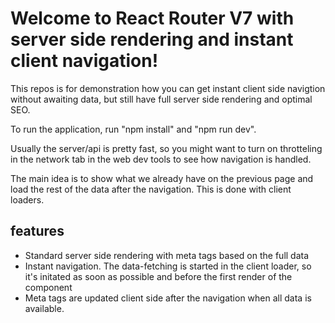 # Welcome to React Router V7 with server side rendering and instant client navigation!

This repos is for demonstration how you can get instant client side navigtion without awaiting data, but still have full server side rendering and optimal SEO.

To run the application, run "npm install" and "npm run dev".

Usually the server/api is pretty fast, so you might want to turn on throtteling in the network tab in the web dev tools to see how navigation is handled.

The main idea is to show what we already have on the previous page and load the rest of the data after the navigation. This is done with client loaders.

## features
 - Standard server side rendering with meta tags based on the full data
 - Instant navigation. The data-fetching is started in the client loader, so it's initated as soon as possible and before the first render of the component
 - Meta tags are updated client side after the navigation when all data is available.

